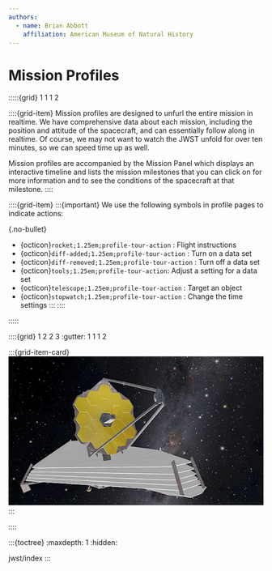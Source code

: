 ```yaml
---
authors:
  - name: Brian Abbott
    affiliation: American Museum of Natural History
---
```



# Mission Profiles



:::::{grid} 1 1 1 2

::::{grid-item} 
Mission profiles are designed to unfurl the entire mission in realtime. We have comprehensive data about each mission, including the position and attitude of the spacecraft, and can essentially follow along in realtime. Of course, we may not want to watch the JWST unfold for over ten minutes, so we can speed time up as well.

Mission profiles are accompanied by the Mission Panel which displays an interactive timeline and lists the mission milestones that you can click on for more information and to see the conditions of the spacecraft at that milestone.
::::

::::{grid-item} 
:::{important}
We use the following symbols in profile pages to indicate actions:

{.no-bullet}
- {octicon}`rocket;1.25em;profile-tour-action` : Flight instructions
- {octicon}`diff-added;1.25em;profile-tour-action` : Turn on a data set
- {octicon}`diff-removed;1.25em;profile-tour-action` : Turn off a data set
- {octicon}`tools;1.25em;profile-tour-action`: Adjust a setting for a data set
- {octicon}`telescope;1.25em;profile-tour-action` :  Target an object
- {octicon}`stopwatch;1.25em;profile-tour-action` : Change the time settings
:::
::::

:::::



::::{grid} 1 2 2 3
:gutter: 1 1 1 2

:::{grid-item-card} [](/profiles/missions/jwst/index)
[![JWST profile](/profiles/missions/jwst/jwst_icon.png)](/profiles/missions/jwst/index)
:::


::::





:::{toctree}
:maxdepth: 1
:hidden:


jwst/index
:::
